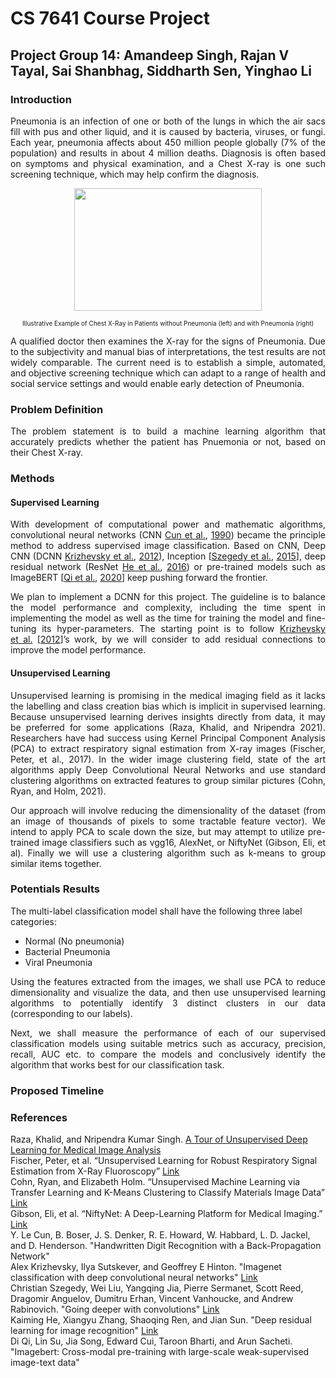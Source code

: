 # CS 7641 Course Project

## Project Group 14: Amandeep Singh, Rajan V Tayal, Sai Shanbhag, Siddharth Sen, Yinghao Li

### Introduction
<p align="justify">
Pneumonia is an infection of one or both of the lungs in which the air sacs fill with pus and other liquid, and it is caused by bacteria, viruses, or fungi. Each year, pneumonia affects about 450 million people globally (7% of the population) and results in about 4 million deaths. Diagnosis is often based on symptoms and physical examination, and a Chest X-ray is one such screening technique, which may help confirm the diagnosis.</p>
<p align="center">
<img width="300" height="196" src="https://miro.medium.com/max/1400/1*caVi5_pTsarvYlqkarijOg.png">
</p>
<p align = "center">
<font size="1">Illustrative Example of Chest X-Ray in Patients without Pneumonia (left) and with Pneumonia (right)</font>
</p>
<p align="justify">
A qualified doctor then examines the X-ray for the signs of Pneumonia. Due to the subjectivity and manual bias of interpretations, the test results are not widely comparable. The current need is to establish a simple, automated, and objective screening technique which can adapt to a range of health and social service settings and would enable early detection of Pneumonia.</p>

### Problem Definition
<p align="justify">
The problem statement is to build a machine learning algorithm that accurately predicts whether the patient has Pnuemonia or not, based on their Chest X-ray.</p>

### Methods

#### Supervised Learning

<p align="justify">
<!-- Supervised image classification is a fundamental and well-studied problem in the computer vision (CV) area. -->
<!-- The accuracy of recent models facilitates the wild-usage of image classification and image segmentation techniques in the real world. -->
<!-- In the pre-deep neural network (DNN) era, machine learning techniques such as decision tree or support vector machine (SVM). -->
With development of computational power and mathematic algorithms, convolutional neural networks (CNN <a href="#XCun.1990.Handwritten">Cun et&#x00A0;al.</a>,&#x00A0;<a href="#XCun.1990.Handwritten">1990</a>) became the principle method to address supervised image classification.
Based on CNN, Deep CNN (DCNN <a href="#XKrizhevsky.2012.ImageNet">Krizhevsky et&#x00A0;al.</a>,&#x00A0;<a href="#XKrizhevsky.2012.ImageNet">2012</a>), Inception [<a href="#XSzegedy.2015.inception">Szegedy et&#x00A0;al.</a>,&#x00A0;<a href="#XSzegedy.2015.inception">2015</a>], deep residual network (ResNet <a href="#XHe.2016.resnet">He et&#x00A0;al.</a>,&#x00A0;<a href="#XHe.2016.resnet">2016</a>) or pre-trained models such as ImageBERT [<a href="#Xqi.2020.imagebert">Qi et&#x00A0;al.</a>,&#x00A0;<a href="#Xqi.2020.imagebert">2020</a>] keep pushing forward the frontier.</p>
<p align="justify">
We plan to implement a DCNN for this project.
The guideline is to balance the model performance and complexity, including the time spent in implementing the model as well as the time for training the model and fine-tuning its hyper-parameters.
The starting point is to follow <a href="#XKrizhevsky.2012.ImageNet">Krizhevsky et&#x00A0;al.</a>&#x00A0;[<a href="#XKrizhevsky.2012.ImageNet">2012</a>]&#8217;s work, by we will consider to add residual connections to improve the model performance.</p>


#### Unsupervised Learning
<p align="justify">
Unsupervised learning is promising in the medical imaging field as it lacks the labelling and class creation bias which is implicit in supervised learning. Because unsupervised learning derives insights directly from data, it may be preferred for some applications (Raza, Khalid, and Nripendra 2021). Researchers have had success using Kernel Principal Component Analysis (PCA) to extract respiratory signal estimation from X-ray images (Fischer, Peter, et al., 2017). In the wider image clustering field, state of the art algorithms apply Deep Convolutional Neural Networks and use standard clustering algorithms on extracted features to group similar pictures (Cohn, Ryan, and Holm, 2021). </p>
<p align="justify">
Our approach will involve reducing the dimensionality of the dataset (from an image of thousands of pixels to some tractable feature vector). We intend to apply PCA to scale down the size, but may attempt to utilize pre-trained image classifiers such as vgg16, AlexNet, or NiftyNet (Gibson, Eli, et al). Finally we will use a clustering algorithm such as k-means to group similar items together.</p>


### Potentials Results

The multi-label classification model shall have the following three label categories:

<ul>
<li>Normal (No pneumonia)</li>
<li>Bacterial Pneumonia</li>
<li>Viral Pneumonia</li>
</ul>

<p align="justify">
Using the features extracted from the images, we shall use PCA to reduce dimensionality and visualize the data, and then use unsupervised learning algorithms to potentially identify 3 distinct clusters in our data (corresponding to our labels).</p>
<p align="justify">
Next, we shall measure the performance of each of our supervised classification models using suitable metrics such as accuracy, precision, recall, AUC etc. to compare the models and conclusively identify the algorithm that works best for our classification task.</p>

### Proposed Timeline

### References
Raza, Khalid, and Nripendra Kumar Singh. [A Tour of Unsupervised Deep Learning for Medical Image Analysis](https://doi.org/10.2174/1573405617666210127154257)<br>
Fischer, Peter, et al. “Unsupervised Learning for Robust Respiratory Signal Estimation from X-Ray Fluoroscopy” [Link](https://doi.org/10.1109/tmi.2016.2609888) <br>
Cohn, Ryan, and Elizabeth Holm. “Unsupervised Machine Learning via Transfer Learning and K-Means Clustering to Classify Materials Image Data” [Link](https://doi.org/10.1007/s40192-021-00205-8) <br>
Gibson, Eli, et al. “NiftyNet: A Deep-Learning Platform for Medical Imaging.” [Link](https://doi.org/10.1016/j.cmpb.2018.01.025)<br>
Y. Le Cun, B. Boser, J. S. Denker, R. E. Howard, W. Habbard, L. D. Jackel, and D. Henderson. "Handwritten Digit Recognition with a Back-Propagation Network" <br>
Alex Krizhevsky, Ilya Sutskever, and Geoffrey E Hinton. "Imagenet classification with deep convolutional neural networks" [Link](https://proceedings.neurips.cc/paper/2012/file/c399862d3b9d6b76c8436e924a68c45b-Paper.pdf) <br>
Christian Szegedy, Wei Liu, Yangqing Jia, Pierre Sermanet, Scott Reed, Dragomir Anguelov, Dumitru Erhan, Vincent Vanhoucke, and Andrew Rabinovich. "Going deeper with convolutions" [Link](https://doi.org/10.1109/CVPR.2015.7298594) <br>
Kaiming He, Xiangyu Zhang, Shaoqing Ren, and Jian Sun. "Deep residual learning for image recognition" [Link](https://doi.org/10.1109/CVPR.2016.90) <br>
Di Qi, Lin Su, Jia Song, Edward Cui, Taroon Bharti, and Arun Sacheti. "Imagebert: Cross-modal pre-training with large-scale weak-supervised image-text data" 
<!---
<div class="thebibliography">
<p class="bibitem" ><span class="biblabel">
<a id="XCun.1990.Handwritten"></a><span class="bibsp">&#x00A0;&#x00A0;&#x00A0;</span></span>Y.&#x00A0;Le Cun, B.&#x00A0;Boser, J.&#x00A0;S. Denker, R.&#x00A0;E. Howard, W.&#x00A0;Habbard, L.&#x00A0;D. Jackel, and D.&#x00A0;Henderson. <span class="ptmri8t-">Handwritten</span>
<span class="ptmri8t-">Digit Recognition with a Back-Propagation Network</span>, pages 396&#8211;404. Morgan Kaufmann Publishers Inc., San
Francisco, CA, USA, 1990. ISBN 1558601007.
</p>
<p class="bibitem" ><span class="biblabel">
<a id="XKrizhevsky.2012.ImageNet"></a><span class="bibsp">&#x00A0;&#x00A0;&#x00A0;</span></span>Alex Krizhevsky, Ilya Sutskever, and Geoffrey&#x00A0;E Hinton. Imagenet classification with deep convolutional neural networks. In F.&#x00A0;Pereira, C.&#x00A0;J.&#x00A0;C. Burges, L.&#x00A0;Bottou, and K.&#x00A0;Q. Weinberger, editors,
<span class="ptmri8t-">Advances in Neural Information Processing Systems</span>, volume&#x00A0;25. Curran Associates, Inc., 2012. <a href="https://proceedings.neurips.cc/paper/2012/file/c399862d3b9d6b76c8436e924a68c45b-Paper.pdf" class="url" ><span class="ectt-1000">URL</span></a>.
</p>
<p class="bibitem" ><span class="biblabel">
<a id="XSzegedy.2015.inception"></a><span class="bibsp">&#x00A0;&#x00A0;&#x00A0;</span></span>Christian Szegedy, Wei Liu, Yangqing Jia, Pierre Sermanet, Scott Reed, Dragomir Anguelov, Dumitru Erhan,
Vincent Vanhoucke, and Andrew Rabinovich. Going deeper with convolutions. In <span class="ptmri8t-">2015 IEEE Conference on</span>
<span class="ptmri8t-">Computer Vision and Pattern Recognition (CVPR)</span>, pages 1&#8211;9, 2015. doi:<a href="https://doi.org/10.1109/CVPR.2015.7298594" >10.1109/CVPR.2015.7298594</a>.
</p>
<p class="bibitem" ><span class="biblabel">
<a id="XHe.2016.resnet"></a><span class="bibsp">&#x00A0;&#x00A0;&#x00A0;</span></span>Kaiming He, Xiangyu Zhang, Shaoqing Ren, and Jian Sun. Deep residual learning for image recognition.
In <span class="ptmri8t-">2016 IEEE Conference on Computer Vision and Pattern Recognition (CVPR)</span>, pages 770&#8211;778, 2016.
doi:<a href="https://doi.org/10.1109/CVPR.2016.90" >10.1109/CVPR.2016.90</a>.
</p>
<p class="bibitem" ><span class="biblabel">
<a id="Xqi.2020.imagebert"></a><span class="bibsp">&#x00A0;&#x00A0;&#x00A0;</span></span>Di&#x00A0;Qi, Lin Su, Jia Song, Edward Cui, Taroon Bharti, and Arun Sacheti. Imagebert: Cross-modal pre-training with
large-scale weak-supervised image-text data, 2020.
</p>
</div>
-->
